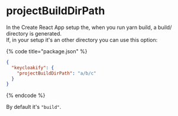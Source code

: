 # projectBuildDirPath

In the Create React App setup the, when you run yarn build, a build/ directory is generated.\
If, in your setup it's an other directory you can use this option:

{% code title="package.json" %}
```json
{
  "keycloakify": {
    "projectBuildDirPath": "a/b/c"
  }
}
```
{% endcode %}

By default it's `"build"`.
